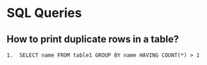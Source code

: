 # SQL Queries
  ## How to print duplicate rows in a table?
    1.  SELECT name FROM table1 GROUP BY name HAVING COUNT(*) > 1
    
